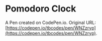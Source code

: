 # Pomodoro Clock

A Pen created on CodePen.io. Original URL: [https://codepen.io/tbcodes/pen/WNZzryp](https://codepen.io/tbcodes/pen/WNZzryp).


